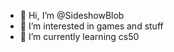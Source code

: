 - 👋 Hi, I’m @SideshowBlob
- 👀 I’m interested in games and stuff
- 🌱 I’m currently learning cs50


<!---
SideshowBlob/SideshowBlob is a ✨ special ✨ repository because its `README.md` (this file) appears on your GitHub profile.
You can click the Preview link to take a look at your changes.
--->
